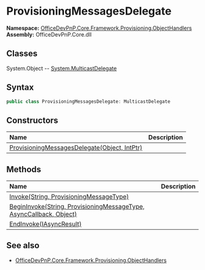 # ProvisioningMessagesDelegate

**Namespace:** [OfficeDevPnP.Core.Framework.Provisioning.ObjectHandlers](OfficeDevPnP.Core.Framework.Provisioning.ObjectHandlers.md)
**Assembly:** OfficeDevPnP.Core.dll
## Classes
System.Object
-- [System.MulticastDelegate](System.MulticastDelegate.md)
## Syntax
```C#
public class ProvisioningMessagesDelegate: MulticastDelegate
```
## Constructors
|**Name**|**Description**|
|:-----|:-----|
| [ProvisioningMessagesDelegate(Object, IntPtr)](ProvisioningMessagesDelegateconstructor1details.md) | 
## Methods
|**Name**|**Description**|
|:-----|:-----|
| [Invoke(String, ProvisioningMessageType)](ProvisioningMessagesDelegateInvokeStringProvisioningMessageType.md) | 
| [BeginInvoke(String, ProvisioningMessageType, AsyncCallback, Object)](ProvisioningMessagesDelegateBeginInvokeStringProvisioningMessageTypeAsyncCallbackObject.md) | 
| [EndInvoke(IAsyncResult)](ProvisioningMessagesDelegateEndInvokeIAsyncResult.md) | 
## See also
- [OfficeDevPnP.Core.Framework.Provisioning.ObjectHandlers](OfficeDevPnP.Core.Framework.Provisioning.ObjectHandlers.md)
